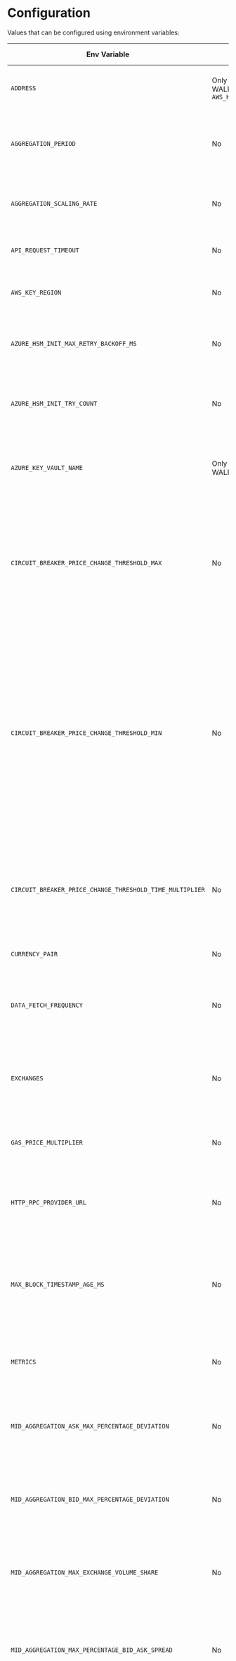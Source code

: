 # Configuration

Values that can be configured using environment variables:

| **Env Variable**                                         | **Required?**                                | **Meaning**                                                                                                                                                                                                                                                                                                      | **Notes**                                                                                                                         | **Default Value**                                              | **Valid Options**                                                                |
|----------------------------------------------------------|----------------------------------------------|------------------------------------------------------------------------------------------------------------------------------------------------------------------------------------------------------------------------------------------------------------------------------------------------------------------|-----------------------------------------------------------------------------------------------------------------------------------|----------------------------------------------------------------|----------------------------------------------------------------------------------|
| `ADDRESS`                                                | Only if WALLET_TYPE=`AZURE_HSM` or `AWS_HSM` | The account address that transactions will be sent from.                                                                                                                                                                                                                                                         | Ignored if using `WALLET_TYPE=PRIVATE_KEY`                                                                                        | `''`                                                           | a hex address                                                                    |
| `AGGREGATION_PERIOD`                                     | No                                           | The maximum age, in milliseconds, of data to use in calculating the current price.                                                                                                                                                                                                                               |                                                                                                                                   | `300000`                                                       | positive integers                                                                |
| `AGGREGATION_SCALING_RATE`                               | No                                           | Rate used to apply exponential scaling to the amount of past trades.                                                                                                                                                                                                                                             |                                                                                                                                   | `0.00001`                                                      | decimal numbers                                                                  |
| `API_REQUEST_TIMEOUT`                                    | No                                           | Maximum time allowed for each external API request.                                                                                                                                                                                                                                                              |                                                                                                                                   | `5000`                                                         | positive integers, or 0 to disable                                               |
| `AWS_KEY_REGION`                                         | No                                           | The AWS region code where the AWS HSM is located.                                                                                                                                                                                                                                                                | Only used if `WALLET_TYPE=AWS_HSM`                                                                                                | `eu-central-1`                                                 | a valid AWS region code                                                          |
| `AZURE_HSM_INIT_MAX_RETRY_BACKOFF_MS`                    | No                                           | The max backoff between Azure HSM init retries in milliseconds.                                                                                                                                                                                                                                                  | Useful because there can be a delay before the oracle client is given an AAD identity. Backoffs are exponential.                  | `30000`                                                        | positive integers                                                                |
| `AZURE_HSM_INIT_TRY_COUNT`                               | No                                           | The number of times to retry authenticating with the Azure Key Vault at startup.                                                                                                                                                                                                                                 | Useful because there can be a delay before the oracle client is given an AAD identity. Backoffs are exponential.                  | `5`                                                            | positive integers                                                                |
| `AZURE_KEY_VAULT_NAME`                                   | Only if WALLET_TYPE=AZURE_HSM                | The name of the key vault where the address key is located.                                                                                                                                                                                                                                                      | If a name is provided, Azure HSM signing is always used.                                                                          | `''`                                                           | a 3-24 character string, containing only 0-9, a-z, A-Z, and -                    |
| `CIRCUIT_BREAKER_PRICE_CHANGE_THRESHOLD_MAX`             | No                                           | It is the maximum the circuit breaker price threshold can scale up to. Any price change greater than this will assuredly open the circuit breaker.                                                                                                                                                               | Provided as a ratio, e.g. 0.25 is 25%.                                                                                            | `0.25`                                                         | positive numbers                                                                 |
| `CIRCUIT_BREAKER_PRICE_CHANGE_THRESHOLD_MIN`             | No                                           | It is the base/minimum circuit breaker price change threshold. Every successful report resets the threshold to this value. If the difference between the new price to report and the most recently reported price exceeds this threshold, it may be reported, depending on how much time has elapsed.            | Provided as a ratio, e.g. 0.25 is 25%.                                                                                            | `0.15`                                                         | positive numbers                                                                 |
| `CIRCUIT_BREAKER_PRICE_CHANGE_THRESHOLD_TIME_MULTIPLIER` | No                                           | It determines how quickly the calculated circuit breaker price change threshold scales in respect to time that has elapsed since the last report.                                                                                                                                                                |                                                                                                                                   | `0.0075`                                                       | positive numbers                                                                 |
| `CURRENCY_PAIR`                                          | No                                           | The currency pair to report on.                                                                                                                                                                                                                                                                                  |                                                                                                                                   | `CELOUSD`                                                      | `'CELOUSD'`, `'CELOBTC'`                                                         |
| `DATA_FETCH_FREQUENCY`                                   | No                                           | The frequency, expressed in milliseconds, to fetch data from exchange APIs.                                                                                                                                                                                                                                      |                                                                                                                                   | `30000`                                                        | positive integers                                                                |
| `EXCHANGES`                                              | No                                           | Of the Exchanges that have adapters, which ones should be used for data collection?                                                                                                                                                                                                                              |                                                                                                                                   | All Exchanges                                                  | a comma-separated string including any of: `'BITTREX'`, `'COINBASE'`, `'OKCOIN'` |
| `GAS_PRICE_MULTIPLIER`                                   | No                                           | A multiplier of the gas price minimum that will be charged for transactions.                                                                                                                                                                                                                                     |                                                                                                                                   | `5`                                                            | positive numbers >= 1                                                            |
| `HTTP_RPC_PROVIDER_URL`                                  | No                                           | The URL of an HTTP RPC endpoint of a Celo node to submit transactions to                                                                                                                                                                                                                                         |                                                                                                                                   | `'http://localhost:8545'`                                      | a valid http URL                                                                 |
| `MAX_BLOCK_TIMESTAMP_AGE_MS`                             | No                                           | The max age of an observed block based off the block's timestamp and the current time. Only used for block-based reporting.                                                                                                                                                                                      |                                                                                                                                   | `30000`                                                        | positive integers                                                                |
| `METRICS`                                                | No                                           | Indicates whether or not to keep track of and expose prometheus metrics.                                                                                                                                                                                                                                         |                                                                                                                                   | `true`                                                         | `'true'`, `'false'`                                                              |
| `MID_AGGREGATION_ASK_MAX_PERCENTAGE_DEVIATION`           | No                                           | The maximum percent deviation of asks across all exchanges when using mid price aggregation                                                                                                                                                                                                                      | Violating this will cause the report to not occur                                                                                 | `0.2`                                                          | positive numbers                                                                 |
| `MID_AGGREGATION_BID_MAX_PERCENTAGE_DEVIATION`           | No                                           | The maximum percent deviation of bids across all exchanges when using mid price aggregation                                                                                                                                                                                                                      | Violating this will cause the report to not occur                                                                                 | `0.2`                                                          | positive numbers                                                                 |
| `MID_AGGREGATION_MAX_EXCHANGE_VOLUME_SHARE`              | No                                           | The maximum share of volume one exchange can have when using mid price aggregation                                                                                                                                                                                                                               | Violating this will cause the report to not occur                                                                                 | `0.99`                                                         | positive number. Should be <= 1                                                  |
| `MID_AGGREGATION_MAX_PERCENTAGE_BID_ASK_SPREAD`          | No                                           | The maximum bid ask spread (relative to the ask) each exchange can have when using mid price aggregation                                                                                                                                                                                                         | Violating this will cause the exchange to not be considered, but a report may still occur                                         | `0.1`                                                          | positive number                                                                  |
| `MIN_REPORT_PRICE_CHANGE_THRESHOLD`                      | No                                           | The minimum difference between a new price to report and the most recently reported price to trigger a new report.                                                                                                                                                                                               | Only used for the `BLOCK_BASED` report strategy. Provided as a ratio.                                                             | `0.005`                                                        | positive numbers                                                                 |
| `MINIMUM_DATA`                                           | No                                           | Minimum total number of trades required to calculate price.                                                                                                                                                                                                                                                      |                                                                                                                                   | `10`                                                           | positive integers                                                                |
| `MINIMUM_EXCHANGES`                                      | No                                           | Minimum number of exchanges required to provide data within the aggregation period.                                                                                                                                                                                                                              |                                                                                                                                   | `1`                                                            | positive integers, should be <= the total number of exchanges                    |
| `OVERRIDE_INDEX`                                         | No                                           | Number to represent this Oracle's index, the determinator of which blocks that will trigger this Oracle to report. Overrides usual calculation of index of location this Oracle's account in its whitelist.                                                                                                      |                                                                                                                                   | undefined                                                      | integers >= 0                                                                    |
| `OVERRIDE_ORACLE_COUNT`                                  | No                                           | Number which typically represents the number of active Oracles. This is often used in conjunction with an Oracle's index to identify which Oracle should report in response to the transaction of a block. Overrides usual calculation of total Oracle count of retrieving the length of the Oracle's whitelist. |                                                                                                                                   | undefined                                                      | positive integers                                                                |
| `PRIVATE_KEY_PATH`                                       | No                                           | The path of a file that contains the private key to use for signing transactions.                                                                                                                                                                                                                                | The account address to send transactions from is derived from the private key. If `AZURE_KEY_VAULT_NAME` is set, this is ignored. | `'/tmp/defaultPrivateKey'`                                     | a string representing a valid file path                                          |
| `PROMETHEUS_PORT`                                        | No                                           | The port the prometheus metric server will listen on.                                                                                                                                                                                                                                                            |                                                                                                                                   | `9090`                                                         | integers from 0 to 65535                                                         |
| `REMOVE_EXPIRED_FREQUENCY`                               | No                                           | Set a frequency, in milliseconds, to check for and remove any expired reports                                                                                                                                                                                                                                    |                                                                                                                                   | `60000`                                                        | positive integers                                                                |
| `REMOVE_EXPIRED_OFFSET_OVERRIDE`                         | No                                           | Set an offset, in milliseconds, to check for and remove expired reports.                                                                                                                                                                                                                                         |                                                                                                                                   | derived from whitelist position and remove expired frequency   | positive integers                                                                |
| `REPORT_FREQUENCY_OVERRIDE`                              | No                                           | Set a custom frequency, in milliseconds, to send reports to chain.                                                                                                                                                                                                                                               | WARNING: Overriding this could result in multiple oracles reporting at the same time, or an unideal spacing of reports            | derived: equal to bucket update frequency on-chain             | positive integers                                                                |
| `REPORT_OFFSET_OVERRIDE`                                 | No                                           | Set a custom offset, in milliseconds, for reports to happen. For example, on a 5 minute frequency, an offset of 1 minute means reporting at *:01, *:06, *:11                                                                                                                                                     | WARNING: Overriding this could result in multiple oracles reporting at the same time, or an unideal spacing of reports            | derived from whitelist position and report frequency           | positive integers                                                                |
| `REPORT_STRATEGY`                                        | No                                           | Specifies the strategy the oracle will report according to.                                                                                                                                                                                                                                                      | If using `BLOCK_BASED`, then `WS_RPC_PROVIDER_URL` must specify a valid WS URL                                                    | `BLOCK_BASED`                                                  | `BLOCK_BASED`, `TIMER_BASED`                                                     |
| `REPORT_TARGET_OVERRIDE`                                 | No                                           | Overrides the default report target for the currency pair when reporting to chain.                                                                                                                                                                                                                               | When used, the address of the oracle client must be whitelisted to report values to this address in sortedOracles                 | undefined                                                      | a valid Celo address                                                             |
| `TARGET_MAX_HEARTBEAT_PERIOD_MS`                         | No                                           | The target number of milliseconds at most between heartbeat reports when using block-based reporting                                                                                                                                                                                                             |                                                                                                                                   | derived from `reportExpirySeconds` from SortedOracles on chain | positive integers                                                                |
| `UNUSED_ORACLE_ADDRESSES`                                | No                                           | List of addresses to ignore in the whitelist.                                                                                                                                                                                                                                                                    |                                                                                                                                   | `''`                                                           | A string of comma separated addresses                                            |
| `WALLET_TYPE`                                            | No                                           | Determines which type of wallet to use with ContractKit.                                                                                                                                                                                                                                                         |                                                                                                                                   | `PRIVATE_KEY`                                                  | `AWS_HSM`, `AZURE_HSM`, `PRIVATE_KEY`                                            |
| `WS_RPC_PROVIDER_URL`                                    | No                                           | The Websocket URL of an RPC endpoint of a Celo node to listen to events from. Only needed for block-based reporting                                                                                                                                                                                              |                                                                                                                                   | `'ws://localhost:8546'`                                        | a valid Websocket URL                                                            |

